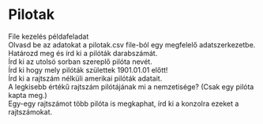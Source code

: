 # Pilotak
File kezelés példafeladat  
Olvasd be az adatokat a pilotak.csv file-ból egy megfelelő adatszerkezetbe.  
Határozd meg és írd ki a pilóták darabszámát.  
Írd ki az utolsó sorban szereplő pilóta nevét.  
Írd ki hogy mely pilóták születtek 1901.01.01 előtt!  
Írd ki a rajtszám nélküli amerikai pilóták adatait.  
A legkisebb értékű rajtszám pilótájának mi a nemzetisége? (Csak egy pilóta kapta meg.)  
Egy-egy rajtszámot több pilóta is megkaphat, írd ki a konzolra ezeket a rajtszámokat.  
